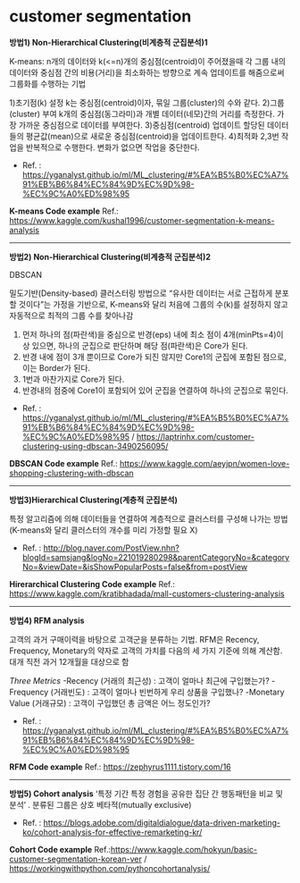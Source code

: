 
customer segmentation
=====================
**방법1) Non-Hierarchical Clustering(비계층적 군집분석)1**

K-means: n개의 데이터와 k(<=n)개의 중심점(centroid)이 주어졌을때 각 그룹 내의 데이터와 중심점 간의 비용(거리)을 최소화하는 방향으로 계속 업데이트를 해줌으로써 그룹화를 수행하는 기법

1)초기점(k) 설정
k는 중심점(centroid)이자, 묶일 그룹(cluster)의 수와 같다.
2)그룹(cluster) 부여
k개의 중심점(동그라미)과 개별 데이터(네모)간의 거리를 측정한다.
가장 가까운 중심점으로 데이터를 부여한다.
3)중심점(centroid) 업데이트
할당된 데이터들의 평균값(mean)으로 새로운 중심점(centroid)을 업데이트한다.
4)최적화
2,3번 작업을 반복적으로 수행한다. 변화가 없으면 작업을 중단한다.
 - Ref. : https://yganalyst.github.io/ml/ML_clustering/#%EA%B5%B0%EC%A7%91%EB%B6%84%EC%84%9D%EC%9D%98-%EC%9C%A0%ED%98%95 
 
 **K-means Code example** 
 Ref.: https://www.kaggle.com/kushal1996/customer-segmentation-k-means-analysis

----------

**방법2) Non-Hierarchical Clustering(비계층적 군집분석)2**

DBSCAN

밀도기반(Density-based) 클러스터링 방법으로 “유사한 데이터는 서로 근접하게 분포할 것이다”는 가정을 기반으로, K-means와 달리 처음에 그룹의 수(k)를 설정하지 않고 자동적으로 최적의 그룹 수를 찾아나감

1) 먼저 하나의 점(파란색)을 중심으로 반경(eps) 내에 최소 점이 4개(minPts=4)이상 있으면, 하나의 군집으로 판단하며 해당 점(파란색)은 Core가 된다.
2) 반경 내에 점이 3개 뿐이므로 Core가 되진 않지만 Core1의 군집에 포함된 점으로, 이는 Border가 된다.
3) 1번과 마찬가지로 Core가 된다.
4) 반경내의 점중에 Core1이 포함되어 있어 군집을 연결하여 하나의 군집으로 묶인다.

 - Ref. : https://yganalyst.github.io/ml/ML_clustering/#%EA%B5%B0%EC%A7%91%EB%B6%84%EC%84%9D%EC%9D%98-%EC%9C%A0%ED%98%95 / https://laptrinhx.com/customer-clustering-using-dbscan-3490256095/
 
 **DBSCAN Code example** 
 Ref.: https://www.kaggle.com/aeyjpn/women-love-shopping-clustering-with-dbscan

----------

**방법3)Hierarchical Clustering(계층적 군집분석)** 

특정 알고리즘에 의해 데이터들을 연결하여 계층적으로 클러스터를 구성해 나가는 방법(K-means와 달리 클러스터의 개수를 미리 가정할 필요 X)
- Ref. : http://blog.naver.com/PostView.nhn?blogId=samsjang&logNo=221019280298&parentCategoryNo=&categoryNo=&viewDate=&isShowPopularPosts=false&from=postView

**Hirerarchical Clustering Code example** 
Ref.: https://www.kaggle.com/kratibhadada/mall-customers-clustering-analysis

----------

**방법4) RFM analysis**

고객의 과거 구매이력을 바탕으로 고객군을 분류하는 기법. RFM은 Recency, Frequency, Monetary의 약자로 고객의 가치를 다음의 세 가지 기준에 의해 계산함. 대개 직전 과거 12개월을 대상으로 함

 *Three Metrics*
-Recency (거래의 최근성) : 고객이 얼마나 최근에 구입했는가?
-Frequency (거래빈도) : 고객이 얼마나 빈번하게 우리 상품을 구입했나?
-Monetary Value (거래규모) : 고객이 구입했던 총 금액은 어느 정도인가?
 - Ref. : https://yganalyst.github.io/ml/ML_clustering/#%EA%B5%B0%EC%A7%91%EB%B6%84%EC%84%9D%EC%9D%98-%EC%9C%A0%ED%98%95 
 
**RFM Code example** 
Ref.: https://zephyrus1111.tistory.com/16

 ----------

**방법5) Cohort analysis**
‘특정 기간 특정 경험을 공유한 집단 간 행동패턴을 비교 및 분석’ . 분류된 그룹은 상호 베타적(mutually exclusive)

 - Ref. : https://blogs.adobe.com/digitaldialogue/data-driven-marketing-ko/cohort-analysis-for-effective-remarketing-kr/
 
**Cohort Code example** 
Ref.:https://www.kaggle.com/hokyun/basic-customer-segmentation-korean-ver / https://workingwithpython.com/pythoncohortanalysis/
